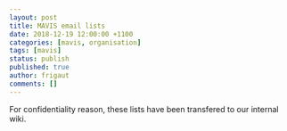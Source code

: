 ```yaml
---
layout: post
title: MAVIS email lists
date: 2018-12-19 12:00:00 +1100
categories: [mavis, organisation]
tags: [mavis]
status: publish
published: true
author: frigaut
comments: []
---
```


For confidentiality reason, these lists have been transfered to our internal wiki.
